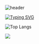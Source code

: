 ![header](https://capsule-render.vercel.app/api?type=waving&height=300&color=gradient&text=Sukyung's%20Github&fontAlignY=40&desc=Frontend%20Developer)

[![Typing SVG](https://readme-typing-svg.demolab.com?font=Fira+Code&pause=1000&color=F7E273&width=435&lines=Welcome+to+my+profile)](https://git.io/typing-svg)

![Top Langs](https://github-readme-stats.vercel.app/api/top-langs/?username=sukyung6999&layout=compact)

<picture>
  <source
    srcset="https://github-readme-stats.vercel.app/api?username=sukyung6999&show_icons=true&theme=dark"
    media="(prefers-color-scheme: dark)"
  />
  <source
    srcset="https://github-readme-stats.vercel.app/api?username=sukyung6999&show_icons=true"
    media="(prefers-color-scheme: light), (prefers-color-scheme: no-preference)"
  />
  <img src="https://github-readme-stats.vercel.app/api?username=sukyung6999&show_icons=true" />
</picture>

<!--
**sukyung6999/sukyung6999** is a ✨ _special_ ✨ repository because its `README.md` (this file) appears on your GitHub profile.

Here are some ideas to get you started:

- 🔭 I’m currently working on ...
- 🌱 I’m currently learning ...
- 👯 I’m looking to collaborate on ...
- 🤔 I’m looking for help with ...
- 💬 Ask me about ...
- 📫 How to reach me: ...
- 😄 Pronouns: ...
- ⚡ Fun fact: ...
-->
